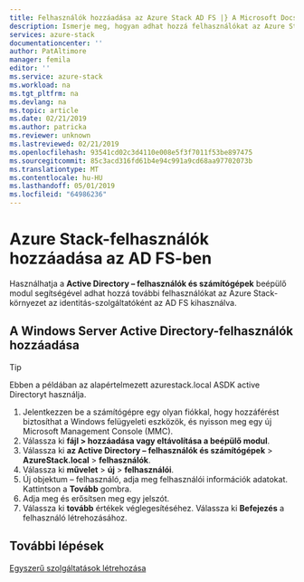 ```yaml
---
title: Felhasználók hozzáadása az Azure Stack AD FS |} A Microsoft Docs
description: Ismerje meg, hogyan adhat hozzá felhasználókat az Azure Stack az AD FS-telepítések
services: azure-stack
documentationcenter: ''
author: PatAltimore
manager: femila
editor: ''
ms.service: azure-stack
ms.workload: na
ms.tgt_pltfrm: na
ms.devlang: na
ms.topic: article
ms.date: 02/21/2019
ms.author: patricka
ms.reviewer: unknown
ms.lastreviewed: 02/21/2019
ms.openlocfilehash: 93541cd02c3d4110e008e5f3f7011f53be897475
ms.sourcegitcommit: 85c3acd316fd61b4e94c991a9cd68aa97702073b
ms.translationtype: MT
ms.contentlocale: hu-HU
ms.lasthandoff: 05/01/2019
ms.locfileid: "64986236"
---
```

# <a name="add-azure-stack-users-in-ad-fs"></a>Azure Stack-felhasználók hozzáadása az AD FS-ben
Használhatja a **Active Directory – felhasználók és számítógépek** beépülő modul segítségével adhat hozzá további felhasználókat az Azure Stack-környezet az identitás-szolgáltatóként az AD FS kihasználva.

## <a name="add-windows-server-active-directory-users"></a>A Windows Server Active Directory-felhasználók hozzáadása
> [!TIP]
> Ebben a példában az alapértelmezett azurestack.local ASDK active Directoryt használja. 

1. Jelentkezzen be a számítógépre egy olyan fiókkal, hogy hozzáférést biztosíthat a Windows felügyeleti eszközök, és nyisson meg egy új Microsoft Management Console (MMC).
2. Válassza ki **fájl > hozzáadása vagy eltávolítása a beépülő modul**.
3. Válassza ki **az Active Directory – felhasználók és számítógépek** > **AzureStack.local** > **felhasználók**.
4. Válassza ki **művelet** > **új** > **felhasználói**.
5. Új objektum – felhasználó, adja meg felhasználói információk adatokat. Kattintson a **Tovább** gombra.
6. Adja meg és erősítsen meg egy jelszót.
7. Válassza ki **tovább** értékek véglegesítéséhez. Válassza ki **Befejezés** a felhasználó létrehozásához.


## <a name="next-steps"></a>További lépések
[Egyszerű szolgáltatások létrehozása](azure-stack-create-service-principals.md)